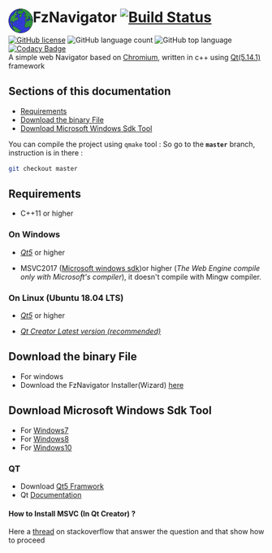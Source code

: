 # FzNavigator <img src="assets/fznavigator_icones/web.png" align="left" height="48" width="48" >  [![Build Status](https://travis-ci.org/faouziMohamed/fzNavigator.svg?branch=master)](https://travis-ci.org/faouziMohamed/fzNavigator)  
[![GitHub license](https://img.shields.io/github/license/faouziMohamed/fzNavigator)](https://github.com/faouziMohamed/fzNavigator/blob/master/LICENSE)  ![GitHub language count](https://img.shields.io/github/languages/count/faouzimohamed/fzNavigator)  ![GitHub top language](https://img.shields.io/github/languages/top/faouzimohamed/fznavigator)  [![Codacy Badge](https://api.codacy.com/project/badge/Grade/a76cf0b31db8478090be5bc2e708b55f)](https://app.codacy.com/manual/faouziMohamed/fzNavigator?utm_source=github.com&utm_medium=referral&utm_content=faouziMohamed/fzNavigator&utm_campaign=Badge_Grade_Dashboard)   
A simple web Navigator based on [Chromium](https://wiki.qt.io/QtWebEngine), written in c++ using [Qt(5.14.1)](https://download.qt.io/official_releases/qt/5.14/5.14.1/) framework  

## Sections of this documentation  
 - [Requirements](#requirements)  
 - [Download the binary File](#download-the-binary-file)  
 - [Download Microsoft Windows Sdk Tool](#download-microsoft-windows-sdk-tool)   

You can compile the project using `qmake` tool : So go to the **`master`** branch, instruction is in there :

```bash
git checkout master
```

## Requirements  
* C++11 or higher

 ### On Windows  

  - [_Qt5_](https://download.qt.io/official_releases/qt/) or higher  

  - MSVC2017 ([Microsoft windows sdk](https://developer.microsoft.com/en-US/windows/downloads/windows-10-sdk/))or higher (_The Web Engine compile only with Microsoft's compiler_), it doesn't compile with Mingw compiler.  

 ### On Linux (Ubuntu 18.04 LTS)

  - [_Qt5_](https://www.qt.io/download-open-source) or higher  
   
 - [_Qt Creator _Latest version_ (recommended)_](https://download.qt.io/official_releases/qtcreator/4.11/)
   
## Download the binary File  
- For windows  
 - Download the FzNavigator Installer(Wizard) [here](https://github.com/faouziMohamed/fzNavigator/releases/tag/V0.2-wizzared)  
## Download Microsoft Windows Sdk Tool  
 - For [Windows7](https://www.microsoft.com/en-us/download/details.aspx?id=8279)  
 - For [Windows8](https://support.microsoft.com/en-us/help/2780680/an-update-is-available-for-windows-sdk-for-windows-8)  
 - For [Windows10](https://developer.microsoft.com/en-US/windows/downloads/windows-10-sdk/)  

### QT
 - Download [Qt5 Framwork](https://download.qt.io/official_releases/qt/)  
 - Qt [Documentation](https://doc.qt.io/)  
 #### How to Install MSVC (In Qt Creator) ?  
 Here a [thread](https://stackoverflow.com/questions/47773289/debugging-in-qtcreator-using-msvc2017-compiler#answers) on stackoverflow that answer the question and that show how to proceed  
